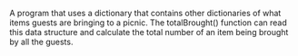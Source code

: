 A program that uses a dictionary that contains other dictionaries 
of what items guests are bringing to a picnic. The totalBrought() 
function can read this data structure and calculate the total number 
of an item being brought by all the guests.